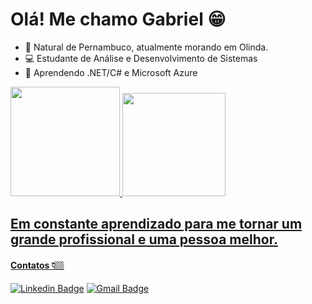 # Olá! Me chamo Gabriel 😁

- 📍  Natural de Pernambuco, atualmente morando em Olinda.
- 💻 Estudante de Análise e Desenvolvimento de Sistemas
- 🌱 Aprendendo .NET/C# e Microsoft Azure

 <div>
  <a href="https://github.com/gabrielcarfepro">
  <img height="175em" src="https://github-readme-stats.vercel.app/api?username=gabrielcarfepro&show_icons=true&theme=dark&include_all_commits=true&count_private=true"/>
  <img height="165em" src="https://github-readme-stats.vercel.app/api/top-langs/?username=gabrielcarfepro&layout=compact&langs_count=7&theme=dark"/>
</div>



## Em constante aprendizado para me tornar um grande profissional e uma pessoa melhor.

#### Contatos 👇🏼

[![Linkedin Badge](https://img.shields.io/badge/-LinkedIn-blue?style=flat-square&logo=Linkedin&logoColor=white&link=https://www.linkedin.com/in/gabrielcarfe/)](https://www.linkedin.com/in/gabrielcarfe/)  [![Gmail Badge](https://img.shields.io/badge/-gabrielcarfepro@gmail.com-6633cc?style=flat-square&logo=Gmail&logoColor=white&link=mailto:gabrielcarfepro@gmail.com)](mailto:gabrielcarfepro@gmail.com)



<!---
gabrielcarfepro/gabrielcarfepro is a ✨ special ✨ repository because its `README.md` (this file) appears on your GitHub profile.
You can click the Preview link to take a look at your changes.
--->
